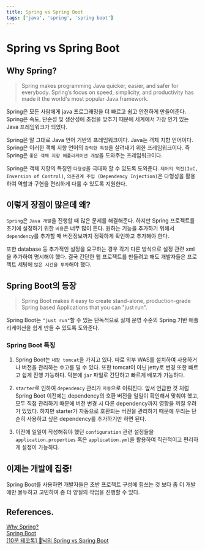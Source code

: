 ```yaml
---
title: Spring vs Spring Boot
tags: ['java', 'spring', 'spring boot']
---
```


# Spring vs Spring Boot

## Why Spring?

> Spring makes programming Java quicker, easier, and safer for everybody. Spring’s focus on speed, simplicity, and productivity has made it the world's most popular Java framework.

Spring은 모든 사람에게 java 프로그래밍을 더 빠르고 쉽고 안전하게 만들어준다. Spring은 속도, 단순성 및 생산성에 초점을 맞추기 때문에 세계에서 가장 인기 있는 Java 프레임워크가 되었다.

Spring은 말 그대로 Java 언어 기반의 프레임워크이다. Java는 객체 지향 언어이다. Spring은 이러한 객체 지향 언어의 `강력한 특징`을 살려내기 위한 프레임워크이다. 즉 Spring은 `좋은 객체 지향 애플리케이션 개발`을 도와주는 프레임워크이다.

Spring은 객체 지향의 특징인 `다형성`을 극대화 할 수 있도록 도와준다. `제어의 역전(IoC, Inversion of Control)`, `의존관계 주입 (Dependency Injection)`은 다형성을 활용하여 역할과 구현을 편리하게 다룰 수 있도록 지원한다.

## 이렇게 장점이 많은데 왜?

`Spring`은 `Java 개발`을 진행할 때 많은 문제를 해결해준다. 하지만 Spring 프로젝트를 초기에 설정하기 위한 `비용`은 너무 많이 든다. 원하는 기능을 추가하기 위해서 `dependency`를 추가할 때 버전정보까지 정확하게 확인하고 추가해야 한다.

또한 database 등 추가적인 설정을 요구하는 경우 각기 다른 방식으로 설정 관련 xml을 추가하여 명시해야 했다. 결국 간단한 웹 프로젝트를 만들려고 해도 개발자들은 프로젝트 세팅에 `많은 시간을 투자`해야 했다. 

## Spring Boot의 등장

> Spring Boot makes it easy to create stand-alone, production-grade Spring based Applications that you can "just run".

Spring Boot는 `"just run"`할 수 있는 단독적으로 실제 운영 수준의 Spring 기반 애플리케이션을 쉽게 만들 수 있도록 도와준다.

### Spring Boot 특징

1. Spring Boot는 `내장 tomcat`을 가지고 있다. 따로 외부 WAS를 설치하여 사용하거나 버전을 관리하는 수고를 덜 수 있다. 또한 tomcat이 아닌 jetty로 변경 또한 빠르고 쉽게 진행 가능하다. 덕분에 `jar` 파일로 간단하고 빠르게 배포가 가능하다.

2. `starter`로 인하여 `dependency` 관리가 `자동`으로 이뤄진다. 앞서 언급한 것 처럼 Spring Boot 이전에는 dependency의 호환 버전을 일일이 확인해서 맞춰야 했고, 모두 직접 관리하기 때문에 버전 변경 시 다른 dependency까지 영향을 끼칠 우려가 있었다. 하지만 starter가 자동으로 호환되는 버전을 관리하기 때문에 우리는 단순히 사용하고 싶은 dependency를 추가하기만 하면 된다. 

3. 이전에 일일이 작성해줘야 했던 `configuration` 관련 설정들을 `application.properties` 혹은 `application.yml`을 활용하여 직관적이고 편리하게 설정이 가능하다.

## 이제는 개발에 집중!

Spring Boot를 사용하면 개발자들은 초반 프로젝트 구성에 힘쓰는 것 보다 좀 더 개발에만 몰두하고 고민하여 좀 더 양질의 작업을 진행할 수 있다.

## References.

[Why Spring?](https://spring.io/why-spring)<br>
[Spring Boot](https://spring.io/projects/spring-boot)<br>
[[10분 테코톡] 🦊닉의 Spring vs Spring Boot](https://www.youtube.com/watch?v=6h9qmKWK6Io&list=PLgXGHBqgT2TvpJ_p9L_yZKPifgdBOzdVH&index=146)

<TagLinks />